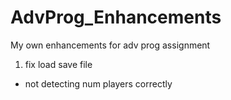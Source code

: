 # AdvProg_Enhancements
My own enhancements for adv prog assignment
1. fix load save file
- not detecting num players correctly
